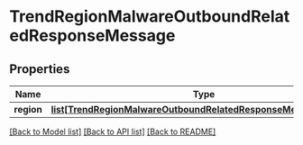 # TrendRegionMalwareOutboundRelatedResponseMessage

## Properties
Name | Type | Description | Notes
------------ | ------------- | ------------- | -------------
**region** | [**list[TrendRegionMalwareOutboundRelatedResponseMessageRegion]**](TrendRegionMalwareOutboundRelatedResponseMessageRegion.md) |  | [optional] 

[[Back to Model list]](../README.md#documentation-for-models) [[Back to API list]](../README.md#documentation-for-api-endpoints) [[Back to README]](../README.md)


